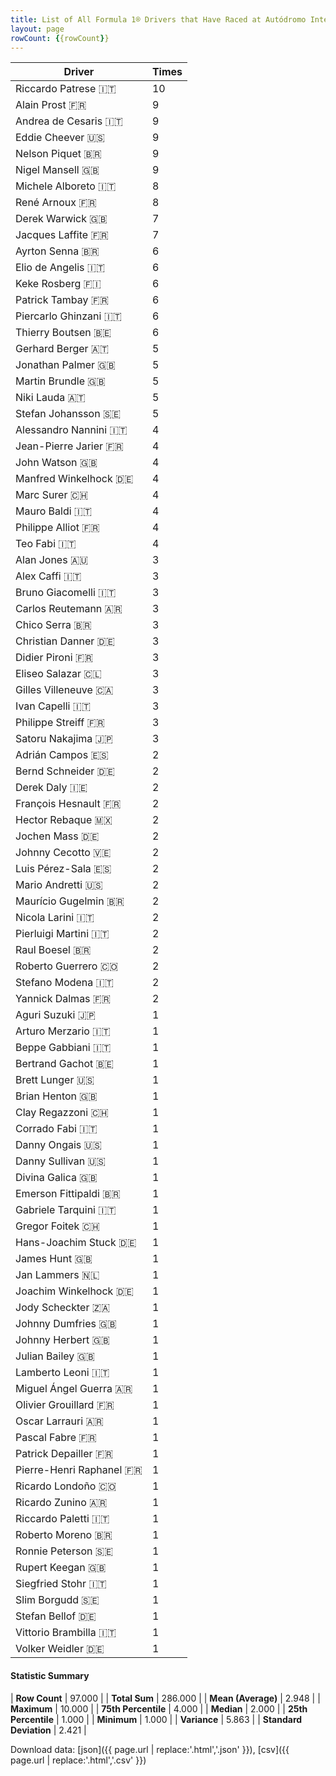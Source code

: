 ```yaml
---
title: List of All Formula 1® Drivers that Have Raced at Autódromo Internacional Nelson Piquet
layout: page
rowCount: {{rowCount}}
---
```


| Driver | Times |
|--|--|
| Riccardo Patrese 🇮🇹 | 10 |
| Alain Prost 🇫🇷 | 9 |
| Andrea de Cesaris 🇮🇹 | 9 |
| Eddie Cheever 🇺🇸 | 9 |
| Nelson Piquet 🇧🇷 | 9 |
| Nigel Mansell 🇬🇧 | 9 |
| Michele Alboreto 🇮🇹 | 8 |
| René Arnoux 🇫🇷 | 8 |
| Derek Warwick 🇬🇧 | 7 |
| Jacques Laffite 🇫🇷 | 7 |
| Ayrton Senna 🇧🇷 | 6 |
| Elio de Angelis 🇮🇹 | 6 |
| Keke Rosberg 🇫🇮 | 6 |
| Patrick Tambay 🇫🇷 | 6 |
| Piercarlo Ghinzani 🇮🇹 | 6 |
| Thierry Boutsen 🇧🇪 | 6 |
| Gerhard Berger 🇦🇹 | 5 |
| Jonathan Palmer 🇬🇧 | 5 |
| Martin Brundle 🇬🇧 | 5 |
| Niki Lauda 🇦🇹 | 5 |
| Stefan Johansson 🇸🇪 | 5 |
| Alessandro Nannini 🇮🇹 | 4 |
| Jean-Pierre Jarier 🇫🇷 | 4 |
| John Watson 🇬🇧 | 4 |
| Manfred Winkelhock 🇩🇪 | 4 |
| Marc Surer 🇨🇭 | 4 |
| Mauro Baldi 🇮🇹 | 4 |
| Philippe Alliot 🇫🇷 | 4 |
| Teo Fabi 🇮🇹 | 4 |
| Alan Jones 🇦🇺 | 3 |
| Alex Caffi 🇮🇹 | 3 |
| Bruno Giacomelli 🇮🇹 | 3 |
| Carlos Reutemann 🇦🇷 | 3 |
| Chico Serra 🇧🇷 | 3 |
| Christian Danner 🇩🇪 | 3 |
| Didier Pironi 🇫🇷 | 3 |
| Eliseo Salazar 🇨🇱 | 3 |
| Gilles Villeneuve 🇨🇦 | 3 |
| Ivan Capelli 🇮🇹 | 3 |
| Philippe Streiff 🇫🇷 | 3 |
| Satoru Nakajima 🇯🇵 | 3 |
| Adrián Campos 🇪🇸 | 2 |
| Bernd Schneider 🇩🇪 | 2 |
| Derek Daly 🇮🇪 | 2 |
| François Hesnault 🇫🇷 | 2 |
| Hector Rebaque 🇲🇽 | 2 |
| Jochen Mass 🇩🇪 | 2 |
| Johnny Cecotto 🇻🇪 | 2 |
| Luis Pérez-Sala 🇪🇸 | 2 |
| Mario Andretti 🇺🇸 | 2 |
| Maurício Gugelmin 🇧🇷 | 2 |
| Nicola Larini 🇮🇹 | 2 |
| Pierluigi Martini 🇮🇹 | 2 |
| Raul Boesel 🇧🇷 | 2 |
| Roberto Guerrero 🇨🇴 | 2 |
| Stefano Modena 🇮🇹 | 2 |
| Yannick Dalmas 🇫🇷 | 2 |
| Aguri Suzuki 🇯🇵 | 1 |
| Arturo Merzario 🇮🇹 | 1 |
| Beppe Gabbiani 🇮🇹 | 1 |
| Bertrand Gachot 🇧🇪 | 1 |
| Brett Lunger 🇺🇸 | 1 |
| Brian Henton 🇬🇧 | 1 |
| Clay Regazzoni 🇨🇭 | 1 |
| Corrado Fabi 🇮🇹 | 1 |
| Danny Ongais 🇺🇸 | 1 |
| Danny Sullivan 🇺🇸 | 1 |
| Divina Galica 🇬🇧 | 1 |
| Emerson Fittipaldi 🇧🇷 | 1 |
| Gabriele Tarquini 🇮🇹 | 1 |
| Gregor Foitek 🇨🇭 | 1 |
| Hans-Joachim Stuck 🇩🇪 | 1 |
| James Hunt 🇬🇧 | 1 |
| Jan Lammers 🇳🇱 | 1 |
| Joachim Winkelhock 🇩🇪 | 1 |
| Jody Scheckter 🇿🇦 | 1 |
| Johnny Dumfries 🇬🇧 | 1 |
| Johnny Herbert 🇬🇧 | 1 |
| Julian Bailey 🇬🇧 | 1 |
| Lamberto Leoni 🇮🇹 | 1 |
| Miguel Ángel Guerra 🇦🇷 | 1 |
| Olivier Grouillard 🇫🇷 | 1 |
| Oscar Larrauri 🇦🇷 | 1 |
| Pascal Fabre 🇫🇷 | 1 |
| Patrick Depailler 🇫🇷 | 1 |
| Pierre-Henri Raphanel 🇫🇷 | 1 |
| Ricardo Londoño 🇨🇴 | 1 |
| Ricardo Zunino 🇦🇷 | 1 |
| Riccardo Paletti 🇮🇹 | 1 |
| Roberto Moreno 🇧🇷 | 1 |
| Ronnie Peterson 🇸🇪 | 1 |
| Rupert Keegan 🇬🇧 | 1 |
| Siegfried Stohr 🇮🇹 | 1 |
| Slim Borgudd 🇸🇪 | 1 |
| Stefan Bellof 🇩🇪 | 1 |
| Vittorio Brambilla 🇮🇹 | 1 |
| Volker Weidler 🇩🇪 | 1 |

#### Statistic Summary

| **Row Count** | 97.000 |
| **Total Sum** | 286.000 |
| **Mean (Average)** | 2.948 |
| **Maximum** | 10.000 |
| **75th Percentile** | 4.000 |
| **Median** | 2.000 |
| **25th Percentile** | 1.000 |
| **Minimum** | 1.000 |
| **Variance** | 5.863 |
| **Standard Deviation** | 2.421 |

Download data: [json]({{ page.url | replace:'.html','.json' }}), [csv]({{ page.url | replace:'.html','.csv' }})
